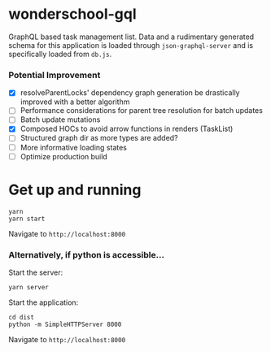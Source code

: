# wonderschool-gql

GraphQL based task management list. Data and a rudimentary generated schema for this application is loaded through `json-graphql-server` and is specifically loaded from `db.js`.

### Potential Improvement
- [x] resolveParentLocks' dependency graph generation be drastically improved with a better algorithm
- [ ] Performance considerations for parent tree resolution for batch updates
- [ ] Batch update mutations
- [x] Composed HOCs to avoid arrow functions in renders (TaskList)
- [ ] Structured graph dir as more types are added?
- [ ] More informative loading states
- [ ] Optimize production build

# Get up and running
```
yarn
yarn start
```
Navigate to `http://localhost:8000`

### Alternatively, if python is accessible...
Start the server:
```
yarn server
```

Start the application:
```
cd dist
python -m SimpleHTTPServer 8000
```
Navigate to `http://localhost:8000`
